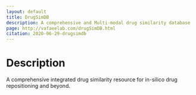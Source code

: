 ```yaml
---
layout: default
title: DrugSimDB
description: A comprehensive and Multi-modal drug similarity database
page: http://vafaeelab.com/drugSimDB.html
citation: 2020-06-29-drugsimdb
---
```


# Description

A comprehensive integrated drug similarity resource for in-silico drug repositioning and beyond.
